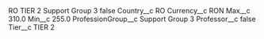 <?xml version="1.0" encoding="UTF-8"?>
<CustomMetadata xmlns="http://soap.sforce.com/2006/04/metadata" xmlns:xsi="http://www.w3.org/2001/XMLSchema-instance" xmlns:xsd="http://www.w3.org/2001/XMLSchema">
    <label>RO TIER 2 Support Group 3</label>
    <protected>false</protected>
    <values>
        <field>Country__c</field>
        <value xsi:type="xsd:string">RO</value>
    </values>
    <values>
        <field>Currency__c</field>
        <value xsi:type="xsd:string">RON</value>
    </values>
    <values>
        <field>Max__c</field>
        <value xsi:type="xsd:double">310.0</value>
    </values>
    <values>
        <field>Min__c</field>
        <value xsi:type="xsd:double">255.0</value>
    </values>
    <values>
        <field>ProfessionGroup__c</field>
        <value xsi:type="xsd:string">Support Group 3</value>
    </values>
    <values>
        <field>Professor__c</field>
        <value xsi:type="xsd:boolean">false</value>
    </values>
    <values>
        <field>Tier__c</field>
        <value xsi:type="xsd:string">TIER 2</value>
    </values>
</CustomMetadata>
